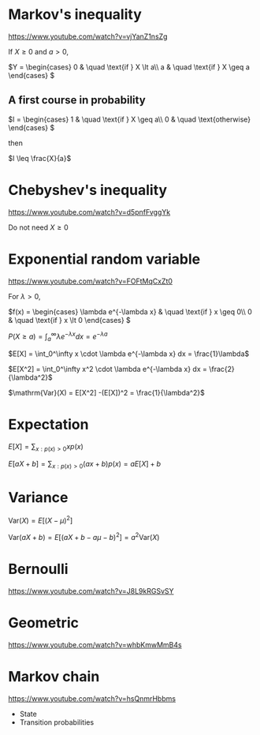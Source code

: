 # Markov's inequality
https://www.youtube.com/watch?v=vjYanZ1nsZg

If $X \geq 0$ and $a \gt 0$,

$`Y =
  \begin{cases}
    0 & \quad \text{if } X \lt a\\
    a & \quad \text{if } X \geq a
  \end{cases}
`$
## A first course in probability
$`I =
  \begin{cases}
    1 & \quad \text{if } X \geq a\\
    0 & \quad \text{otherwise}
  \end{cases}
`$

then

$I \leq \frac{X}{a}$
# Chebyshev's inequality
https://www.youtube.com/watch?v=d5pnfFvggYk

Do not need $X \geq 0$
# Exponential random variable
https://www.youtube.com/watch?v=FOFtMqCxZt0

For $\lambda \gt 0$,

$`f(x) =
  \begin{cases}
    \lambda e^{-\lambda x} & \quad \text{if } x \geq 0\\
    0 & \quad \text{if } x \lt 0
  \end{cases}
`$

$P(X \geq a) = \int_a^\infty \lambda e^{-\lambda x} dx = e^{-\lambda a}$

$E[X] = \int_0^\infty x \cdot \lambda e^{-\lambda x} dx = \frac{1}\lambda$

$E[X^2] = \int_0^\infty x^2 \cdot \lambda e^{-\lambda x} dx = \frac{2}{\lambda^2}$

$\mathrm{Var}(X) = E[X^2] -(E[X])^2 = \frac{1}{\lambda^2}$
# Expectation
$E[X] = \sum_{x: p(x) > 0} x p(x)$

$E[aX + b] = \sum_{x: p(x) > 0} (ax + b)p(x) = aE[X] + b$

# Variance
$\mathrm{Var}(X) = E[(X - \mu)^2]$

$\mathrm{Var}(aX + b) = E[(aX + b - a\mu - b)^2] = a^2\mathrm{Var}(X)$
# Bernoulli
https://www.youtube.com/watch?v=J8L9kRGSvSY
# Geometric
https://www.youtube.com/watch?v=whbKmwMmB4s
# Markov chain
https://www.youtube.com/watch?v=hsQnmrHbbms
* State
* Transition probabilities
